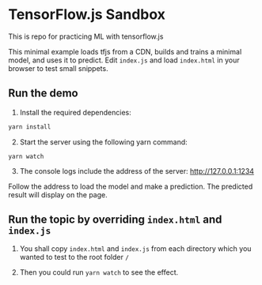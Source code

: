 # TensorFlow.js Sandbox

This is repo for practicing ML with tensorflow.js

This minimal example loads tfjs from a CDN, builds and trains a minimal model,
and uses it to predict. Edit `index.js` and load `index.html` in your
browser to test small snippets.

## Run the demo

1. Install the required dependencies:

```sh
yarn install
```

2. Start the server using the following yarn command:

```
yarn watch
```

3. The console logs include the address of the server: http://127.0.0.1:1234

Follow the address to load the model and make a prediction.
The predicted result will display on the page.

## Run the topic by overriding `index.html` and `index.js`

1. You shall copy `index.html` and `index.js` from each directory which you
   wanted to test to the root folder `/`

2. Then you could run `yarn watch` to see the effect.
